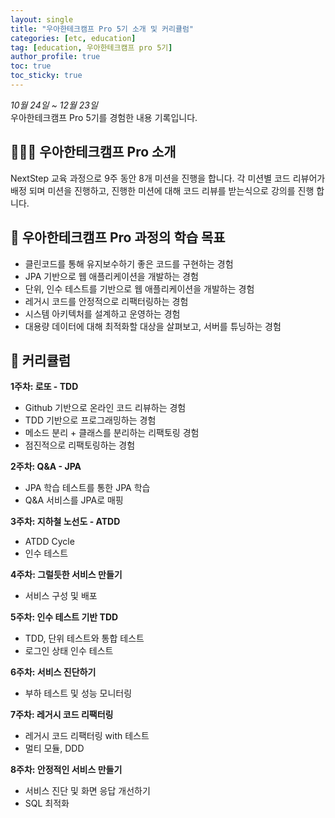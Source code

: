 ```yaml
---
layout: single
title: "우아한테크캠프 Pro 5기 소개 및 커리큘럼"
categories: [etc, education]
tag: [education, 우아한테크캠프 pro 5기]
author_profile: true
toc: true
toc_sticky: true
---
```


*10월 24일 ~ 12월 23일*  
우아한테크캠프 Pro 5기를 경험한 내용 기록입니다.

## 🙇🏻‍♂️ 우아한테크캠프 Pro 소개
NextStep 교육 과정으로 9주 동안 8개 미션을 진행을 합니다. 각 미션별 코드 리뷰어가 배정 되며 미션을 진행하고, 진행한 미션에 대해 코드 리뷰를 받는식으로 강의를 진행 합니다.

## 🎯 우아한테크캠프 Pro 과정의 학습 목표
- 클린코드를 통해 유지보수하기 좋은 코드를 구현하는 경험
- JPA 기반으로 웹 애플리케이션을 개발하는 경험
- 단위, 인수 테스트를 기반으로 웹 애플리케이션을 개발하는 경험
- 레거시 코드를 안정적으로 리팩터링하는 경험
- 시스템 아키텍처를 설계하고 운영하는 경험
- 대용량 데이터에 대해 최적화할 대상을 살펴보고, 서버를 튜닝하는 경험

## 🧾 커리큘럼
**1주차: 로또 - TDD**
- Github 기반으로 온라인 코드 리뷰하는 경험
- TDD 기반으로 프로그래밍하는 경험
- 메소드 분리 + 클래스를 분리하는 리팩토링 경험
- 점진적으로 리팩토링하는 경험

**2주차: Q&A - JPA**
- JPA 학습 테스트를 통한 JPA 학습
- Q&A 서비스를 JPA로 매핑

**3주차: 지하철 노선도 - ATDD**
- ATDD Cycle
- 인수 테스트

**4주차: 그럴듯한 서비스 만들기**
- 서비스 구성 및 배포

**5주차: 인수 테스트 기반 TDD**
- TDD, 단위 테스트와 통합 테스트
- 로그인 상태 인수 테스트

**6주차: 서비스 진단하기**
- 부하 테스트 및 성능 모니터링

**7주차: 레거시 코드 리팩터링**
- 레거시 코드 리팩터링 with 테스트
- 멀티 모듈, DDD

**8주차: 안정적인 서비스 만들기**
- 서비스 진단 및 화면 응답 개선하기
- SQL 최적화
